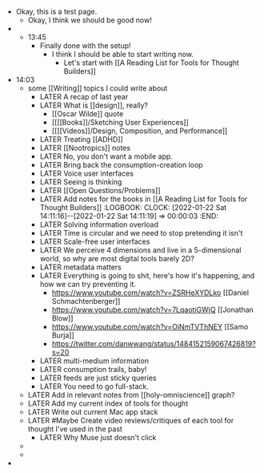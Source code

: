 - Okay, this is a test page.
	- Okay, I think we should be good now!
- - 13:45
	- Finally done with the setup!
		- I think I should be able to start writing now.
			- Let's start with [[A Reading List for Tools for Thought Builders]]
- 14:03
	- some [[Writing]] topics I could write about
		- LATER A recap of last year
		- LATER What is [[design]], really?
			- [[Oscar Wilde]] quote
			- [[[[Books]]/Sketching User Experiences]]
			- [[[[Videos]]/Design, Composition, and Performance]]
		- LATER Treating [[ADHD]]
		- LATER [[Nootropics]] notes
		- LATER No, you don't want a mobile app.
		- LATER Bring back the consumption-creation loop
		- LATER Voice user interfaces
		- LATER Seeing is thinking
		- LATER [[Open Questions/Problems]]
		- LATER Add notes for the books in [[A Reading List for Tools for Thought Builders]]
		  :LOGBOOK:
		  CLOCK: [2022-01-22 Sat 14:11:16]--[2022-01-22 Sat 14:11:19] =>  00:00:03
		  :END:
		- LATER Solving information overload
		- LATER Time is circular and we need to stop pretending it isn't
		- LATER Scale-free user interfaces
		- LATER We perceive 4 dimensions and live in a 5-dimensional world, so why are most digital tools barely 2D?
		- LATER metadata matters
		- LATER Everything is going to shit, here's how it's happening, and how we can try preventing it.
			- https://www.youtube.com/watch?v=ZSRHeXYDLko [[Daniel Schmachtenberger]]
			- https://www.youtube.com/watch?v=7LqaotiGWjQ [[Jonathan Blow]]
			- https://www.youtube.com/watch?v=OiNmTVThNEY [[Samo Burja]]
			- https://twitter.com/danwwang/status/1484152159067426819?s=20
		- LATER multi-medium information
		- LATER consumption trails, baby!
		- LATER feeds are just sticky queries
		- LATER You need to go full-stack.
	- LATER Add in relevant notes from [[holy-omniscience]] graph?
	- LATER Add my current index of tools for thought
	- LATER Write out current Mac app stack
	- LATER #Maybe Create video reviews/critiques of each tool for thought I've used in the past
		- LATER Why Muse just doesn't click
	-
	-
-